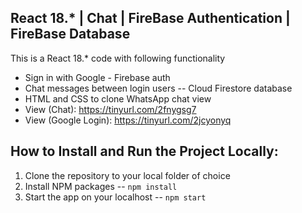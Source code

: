 ## React 18.* | Chat | FireBase Authentication | FireBase Database
This is a React 18.* code with following functionality

 - Sign in with Google - Firebase auth
 - Chat messages between login users -- Cloud Firestore database
 - HTML and CSS to clone WhatsApp chat view
 - View (Chat): https://tinyurl.com/2fnygsg7
 - View (Google Login): https://tinyurl.com/2jcyonyq

## How to Install and Run the Project Locally:
1. Clone the repository to your local folder of choice
2. Install NPM packages -- `npm install`
3. Start the app on your localhost -- `npm start`